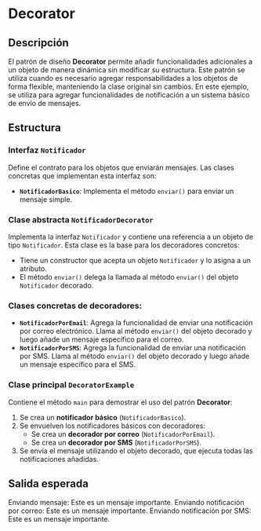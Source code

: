 # Decorator

## Descripción
El patrón de diseño **Decorator** permite añadir funcionalidades adicionales a un objeto de manera dinámica sin modificar su estructura. Este patrón se utiliza cuando es necesario agregar responsabilidades a los objetos de forma flexible, manteniendo la clase original sin cambios. En este ejemplo, se utiliza para agregar funcionalidades de notificación a un sistema básico de envío de mensajes.

## Estructura

### **Interfaz `Notificador`**
Define el contrato para los objetos que enviarán mensajes. Las clases concretas que implementan esta interfaz son:
- **`NotificadorBasico`**: Implementa el método `enviar()` para enviar un mensaje simple.

### **Clase abstracta `NotificadorDecorator`**
Implementa la interfaz `Notificador` y contiene una referencia a un objeto de tipo `Notificador`. Esta clase es la base para los decoradores concretos:
- Tiene un constructor que acepta un objeto `Notificador` y lo asigna a un atributo.
- El método `enviar()` delega la llamada al método `enviar()` del objeto `Notificador` decorado.

### **Clases concretas de decoradores**:
- **`NotificadorPorEmail`**: Agrega la funcionalidad de enviar una notificación por correo electrónico. Llama al método `enviar()` del objeto decorado y luego añade un mensaje específico para el correo.
- **`NotificadorPorSMS`**: Agrega la funcionalidad de enviar una notificación por SMS. Llama al método `enviar()` del objeto decorado y luego añade un mensaje específico para el SMS.

### **Clase principal `DecoratorExample`**
Contiene el método `main` para demostrar el uso del patrón **Decorator**:
1. Se crea un **notificador básico** (`NotificadorBasico`).
2. Se envuelven los notificadores básicos con decoradores:
   - Se crea un **decorador por correo** (`NotificadorPorEmail`).
   - Se crea un **decorador por SMS** (`NotificadorPorSMS`).
3. Se envía el mensaje utilizando el objeto decorado, que ejecuta todas las notificaciones añadidas.

## Salida esperada

Enviando mensaje: Este es un mensaje importante.
Enviando notificación por correo: Este es un mensaje importante.
Enviando notificación por SMS: Este es un mensaje importante.


